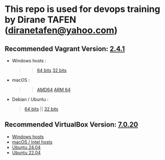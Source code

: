 # This repo is used for devops training by Dirane TAFEN (diranetafen@yahoo.com)

## Recommended Vagrant Version: [2.4.1](https://releases.hashicorp.com/vagrant/2.4.1/)

 - ​Windows hosts :
    >> [64 bits](https://releases.hashicorp.com/vagrant/2.4.1/vagrant_2.4.1_windows_amd64.msi)
    >> [32 bits](https://releases.hashicorp.com/vagrant/2.4.1/vagrant_2.4.1_windows_i686.msi)
 - ​macOS :
    >> [AMD64](https://releases.hashicorp.com/vagrant/2.4.1/vagrant_2.4.1_darwin_amd64.dmg)
    >> [ARM 64](https://releases.hashicorp.com/vagrant/2.4.1/vagrant_2.4.1_darwin_arm64.dmg)
 - Debian / Ubuntu :
     > [64 bits](https://releases.hashicorp.com/vagrant/2.4.1/vagrant_2.4.1-1_amd64.deb)  ||
     > [32 bits](https://releases.hashicorp.com/vagrant/2.4.1/vagrant_2.4.1-1_i686.deb)

## Recommended VirtualBox Version: [7.0.20](https://www.virtualbox.org/wiki/Download_Old_Builds_7_0)

 - [​Windows hosts](https://download.virtualbox.org/virtualbox/7.0.20/VirtualBox-7.0.20-163906-Win.exe) 
 - [​macOS / Intel hosts](https://download.virtualbox.org/virtualbox/7.0.20/VirtualBox-7.0.20-163906-OSX.dmg) 
 - [​Ubuntu 24.04](https://download.virtualbox.org/virtualbox/7.0.20/virtualbox-7.0_7.0.20-163906~Ubuntu~noble_amd64.deb)  
 - [​Ubuntu 22.04](https://download.virtualbox.org/virtualbox/7.0.20/virtualbox-7.0_7.0.20-163906~Ubuntu~jammy_amd64.deb) 
